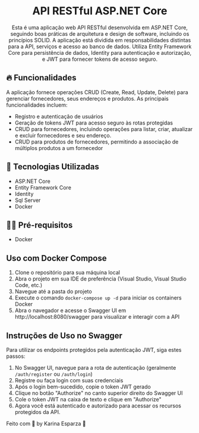 <h1 align="center">
  API RESTful ASP.NET Core 
</h1>
<p align="center">
Esta é uma aplicação web API RESTful desenvolvida em ASP.NET Core, seguindo boas práticas de arquitetura e design de software, incluindo os princípios SOLID. A aplicação está dividida em responsabilidades distintas para a API, serviços e acesso ao banco de dados. Utiliza Entity Framework Core para persistência de dados, Identity para autenticação e autorização, e JWT para fornecer tokens de acesso seguro.
</p>

## 🔥 Funcionalidades 

A aplicação fornece operações CRUD (Create, Read, Update, Delete) para gerenciar fornecedores, seus endereços e produtos. As principais funcionalidades incluem:

- Registro e autenticação de usuários
- Geração de tokens JWT para acesso seguro às rotas protegidas
- CRUD para fornecedores, incluindo operações para listar, criar, atualizar e excluir fornecedores e seu endereço. 
- CRUD para produtos de fornecedores, permitindo a associação de múltiplos produtos a um fornecedor

## 🚀 Tecnologias Utilizadas

- ASP.NET Core
- Entity Framework Core
- Identity
- Sql Server
- Docker 

## ✋🏻 Pré-requisitos
- Docker 
  
## Uso com Docker Compose 

1. Clone o repositório para sua máquina local
2. Abra o projeto em sua IDE de preferência (Visual Studio, Visual Studio Code, etc.)
3. Navegue até a pasta do projeto
4. Execute o comando `docker-compose up -d` para iniciar os containers Docker
5. Abra o navegador e acesse o Swagger UI em http://localhost:8080/swagger para visualizar e interagir com a API

## Instruções de Uso no Swagger

Para utilizar os endpoints protegidos pela autenticação JWT, siga estes passos:

1. No Swagger UI, navegue para a rota de autenticação (geralmente `/auth/register` ou `/auth/login`)
2. Registre ou faça login com suas credenciais
3. Após o login bem-sucedido, copie o token JWT gerado
4. Clique no botão "Authorize" no canto superior direito do Swagger UI
5. Cole o token JWT na caixa de texto e clique em "Authorize"
6. Agora você está autenticado e autorizado para acessar os recursos protegidos da API.

Feito com 💖 by Karina Esparza 👋

